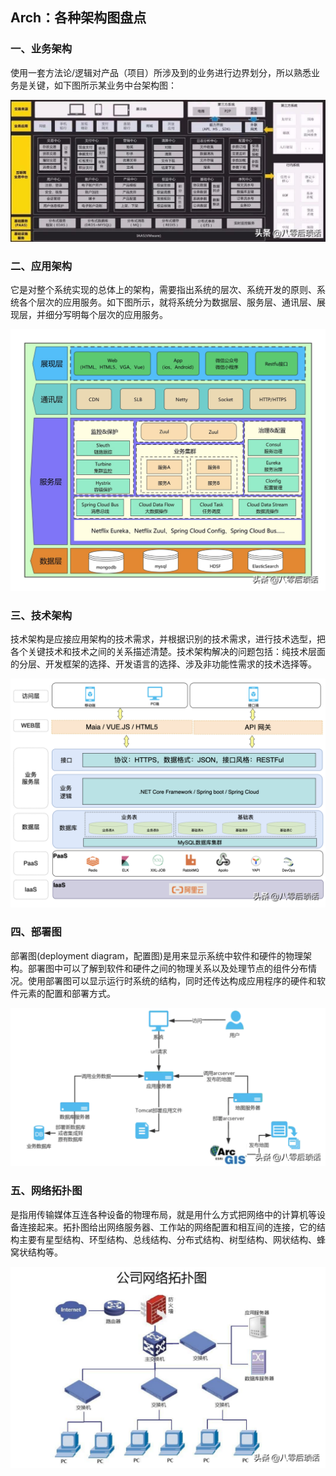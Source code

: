 ## **Arch**：各种架构图盘点

### ⼀、业务架构

使⽤⼀套⽅法论/逻辑对产品（项⽬）所涉及到的业务进⾏边界划分，所以熟悉业务是关键，如下图所⽰某业务中台架构图：

![business-structure](architecture-diagram/business-structure.png)





### ⼆、应⽤架构

它是对整个系统实现的总体上的架构，需要指出系统的层次、系统开发的原则、系统各个层次的应⽤服务。如下图所⽰，就将系统分为数据层、服务层、通讯层、展现层，并细分写明每个层次的应⽤服务。

![application-architect](architecture-diagram/application-architect.png)

### 三、技术架构

技术架构是应接应⽤架构的技术需求，并根据识别的技术需求，进⾏技术选型，把各个关键技术和技术之间的关系描述清楚。技术架构解决的问题包括：纯技术层⾯的分层、开发框架的选择、开发语⾔的选择、涉及⾮功能性需求的技术选择等。

![technical-architecture](architecture-diagram/technical-architecture.png)

### 四、部署图

部署图(deployment diagram，配置图)是⽤来显⽰系统中软件和硬件的物理架构。部署图中可以了解到软件和硬件之间的物理关系以及处理节点的组件分布情况。使⽤部署图可以显⽰运⾏时系统的结构，同时还传达构成应⽤程序的硬件和软件元素的配置和部署⽅式。

![deployment-diagram](architecture-diagram/deployment-diagram.png)

### 五、⽹络拓扑图

是指⽤传输媒体互连各种设备的物理布局，就是⽤什么⽅式把⽹络中的计算机等设备连接起来。拓扑图给出⽹络服务器、⼯作站的⽹络配置和相互间的连接，它的结构主要有星型结构、环型结构、总线结构、分布式结构、树型结构、⽹状结构、蜂窝状结构等。

![network-topology](architecture-diagram/network-topology.png)